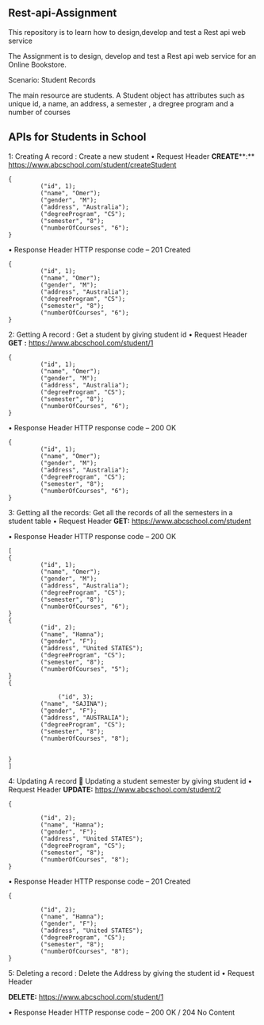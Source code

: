 ## **Rest-api-Assignment**

This repository is to learn how to design,develop and test a Rest api web service

The Assignment is to design, develop and test a Rest api web service for an Online Bookstore.

Scenario: Student Records

The main resource are students. A Student object has attributes such as unique id, a name, an address, a semester , a dregree program and a number of courses

## **APIs for Students in School**

1: Creating  A record : Create a new student 
•	Request Header
 **CREATE****:**  https://www.abcschool.com/student/createStudent

    {
             ("id", 1);
    		 ("name", "Omer");
    		 ("gender", "M");
    		 ("address", "Australia");
    		 ("degreeProgram", "CS");
    		 ("semester", "8");
    		 ("numberOfCourses", "6");
    }

•	Response Header
HTTP response code – 201 Created

    {
             ("id", 1);
    		 ("name", "Omer");
    		 ("gender", "M");
    		 ("address", "Australia");
    		 ("degreeProgram", "CS");
    		 ("semester", "8");
    		 ("numberOfCourses", "6");
    }


2: Getting  A record : Get a student by giving student id
•	Request Header
**GET** **:**  https://www.abcschool.com/student/1

    {
             ("id", 1);
    		 ("name", "Omer");
    		 ("gender", "M");
    		 ("address", "Australia");
    		 ("degreeProgram", "CS");
    		 ("semester", "8");
    		 ("numberOfCourses", "6");
    }

•	Response Header
HTTP response code – 200 OK

    {
             ("id", 1);
    		 ("name", "Omer");
    		 ("gender", "M");
    		 ("address", "Australia");
    		 ("degreeProgram", "CS");
    		 ("semester", "8");
    		 ("numberOfCourses", "6");
    }


3: Getting all the records: Get all the records of all the semesters in a student table
•	Request Header
****GET**:** https://www.abcschool.com/student 

•	Response Header
HTTP response code – 200 OK

    [
    {
             ("id", 1);
    		 ("name", "Omer");
    		 ("gender", "M");
    		 ("address", "Australia");
    		 ("degreeProgram", "CS");
    		 ("semester", "8");
    		 ("numberOfCourses", "6");
    }
    {
             ("id", 2);
    		 ("name", "Hamna");
    		 ("gender", "F");
    		 ("address", "United STATES");
    		 ("degreeProgram", "CS");
    		 ("semester", "8");
    		 ("numberOfCourses", "5");
    }
    {
    
                  ("id", 3);
    		 ("name", "SAJINA");
    		 ("gender", "F");
    		 ("address", "AUSTRALIA");
    		 ("degreeProgram", "CS");
    		 ("semester", "8");
    		 ("numberOfCourses", "8");
    
    
    }
    ]

4: Updating A record  Updating a student semester by giving student id
•	Request Header
**UPDATE:** https://www.abcschool.com/student/2

    {
    
             ("id", 2);
    		 ("name", "Hamna");
    		 ("gender", "F");
    		 ("address", "United STATES");
    		 ("degreeProgram", "CS");
    		 ("semester", "8");
    		 ("numberOfCourses", "8");
    }

•	Response Header
HTTP response code – 201 Created

    {
    
             ("id", 2);
    		 ("name", "Hamna");
    		 ("gender", "F");
    		 ("address", "United STATES");
    		 ("degreeProgram", "CS");
    		 ("semester", "8");
    		 ("numberOfCourses", "8");
    }


5: Deleting a record : Delete the Address by giving the student id
•	Request Header

**DELETE:** https://www.abcschool.com/student/1

•	Response Header
HTTP response code – 200 OK / 204 No Content





